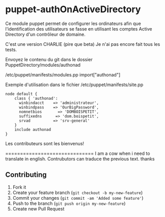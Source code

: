 puppet-authOnActiveDirectory
============================

Ce module puppet permet de configurer les ordinateurs afin que l'identification des utilisateurs 
se fasse en utilisant les comptes Active Directory d'un contrôleur de domaine.

C'est une version CHARLIE (pire que beta) Je n'ai pas encore fait tous les tests.

Envoyez le contenu du git dans le dossier PuppetDirectory/modules/authonad

/etc/puppet/manifests/modules.pp
   import["authonad"]
 



Exemple d'utilisation dans le fichier /etc/puppet/manifests/site.pp 

    node default {
        class { 'authonad':
          winbindacct    => 'administrateur',
          winbindpass    => 'OurBigPassword',
          nomnetbios       => 'DOMBOISPETIT',
          suffixedns      => 'dom.boispetit',
          srvad          => 'srv-general'
        }
        include authonad
    }

Les contributeurs sont les bienvenus!

==============================
I am a cow when i need to translate in english. Contrubutors can traduce the previous text. thanks

## Contributing

1. Fork it
2. Create your feature branch (`git checkout -b my-new-feature`)
3. Commit your changes (`git commit -am 'Added some feature'`)
4. Push to the branch (`git push origin my-new-feature`)
5. Create new Pull Request

